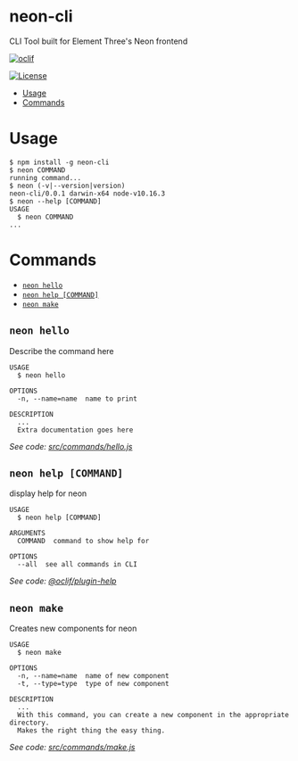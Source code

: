 neon-cli
========

CLI Tool built for Element Three&#39;s Neon frontend

[![oclif](https://img.shields.io/badge/cli-oclif-brightgreen.svg)](https://oclif.io)
<!-- [![Version](https://img.shields.io/npm/v/neon-cli.svg)](https://npmjs.org/package/neon-cli)
[![Downloads/week](https://img.shields.io/npm/dw/neon-cli.svg)](https://npmjs.org/package/neon-cli) -->
[![License](https://img.shields.io/npm/l/neon-cli.svg)](https://github.com/jaobrown/neon-cli/blob/master/package.json)

<!-- toc -->
* [Usage](#usage)
* [Commands](#commands)
<!-- tocstop -->
# Usage
<!-- usage -->
```sh-session
$ npm install -g neon-cli
$ neon COMMAND
running command...
$ neon (-v|--version|version)
neon-cli/0.0.1 darwin-x64 node-v10.16.3
$ neon --help [COMMAND]
USAGE
  $ neon COMMAND
...
```
<!-- usagestop -->
# Commands
<!-- commands -->
* [`neon hello`](#neon-hello)
* [`neon help [COMMAND]`](#neon-help-command)
* [`neon make`](#neon-make)

## `neon hello`

Describe the command here

```
USAGE
  $ neon hello

OPTIONS
  -n, --name=name  name to print

DESCRIPTION
  ...
  Extra documentation goes here
```

_See code: [src/commands/hello.js](https://github.com/jaobrown/neon-cli/blob/v0.0.1/src/commands/hello.js)_

## `neon help [COMMAND]`

display help for neon

```
USAGE
  $ neon help [COMMAND]

ARGUMENTS
  COMMAND  command to show help for

OPTIONS
  --all  see all commands in CLI
```

_See code: [@oclif/plugin-help](https://github.com/oclif/plugin-help/blob/v2.2.3/src/commands/help.ts)_

## `neon make`

Creates new components for neon

```
USAGE
  $ neon make

OPTIONS
  -n, --name=name  name of new component
  -t, --type=type  type of new component

DESCRIPTION
  ...
  With this command, you can create a new component in the appropriate directory.
  Makes the right thing the easy thing.
```

_See code: [src/commands/make.js](https://github.com/jaobrown/neon-cli/blob/v0.0.1/src/commands/make.js)_
<!-- commandsstop -->

